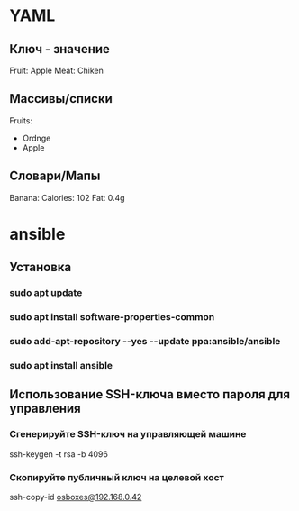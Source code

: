 # YAML
## Ключ - значение
Fruit: Apple
Meat: Chiken
## Массивы/списки
Fruits:
  - Ordnge
  - Apple
## Словари/Мапы
Banana:
      Calories: 102
      Fat: 0.4g
      
# ansible
## Установка 
### sudo apt update
### sudo apt install software-properties-common
### sudo add-apt-repository --yes --update ppa:ansible/ansible
### sudo apt install ansible

## Использование SSH-ключа вместо пароля для управления
### Сгенерируйте SSH-ключ на управляющей машине
ssh-keygen -t rsa -b 4096
### Скопируйте публичный ключ на целевой хост
ssh-copy-id osboxes@192.168.0.42
